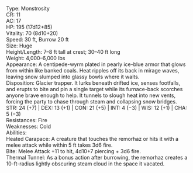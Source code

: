 Type: Monstrosity  
CR: 11  
AC: 17  
HP: 195 (17d12+85)  
Vitality: 70 (8d10+20)  
Speed: 30 ft, Burrow 20 ft  
Size: Huge  
Height/Length: 7–8 ft tall at crest; 30–40 ft long  
Weight: 4,000–6,000 lbs  
Appearance: A centipede-wyrm plated in pearly ice-blue armor that glows from within like banked coals. Heat ripples off its back in mirage waves, leaving snow slumped into glassy bowls where it waits.  
Disposition: Glacier trapper. It lurks beneath drifted ice, senses footfalls, and erupts to bite and pin a single target while its furnace-back scorches anyone brave enough to help. It tunnels to slough heat into new vents, forcing the party to chase through steam and collapsing snow bridges.  
STR: 24 (+7) | DEX: 13 (+1) | CON: 21 (+5) | INT: 4 (−3) | WIS: 12 (+1) | CHA: 5 (−3)  
Resistances: Fire  
Weaknesses: Cold  
Abilities:  
Heated Carapace: A creature that touches the remorhaz or hits it with a melee attack while within 5 ft takes 3d6 fire.  
Bite: Melee Attack +11 to hit, 4d10+7 piercing + 3d6 fire.  
Thermal Tunnel: As a bonus action after burrowing, the remorhaz creates a 10-ft-radius lightly obscuring steam cloud in the space it vacated.